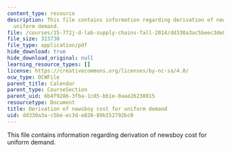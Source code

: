 ```yaml
---
content_type: resource
description: This file contains information regarding derivation of newsboy cost for
  uniform demand.
file: /courses/15-772j-d-lab-supply-chains-fall-2014/dd330a3ac5beec3de82089b152792bc0_MIT15_772JF14_Uniform.pdf
file_size: 323730
file_type: application/pdf
hide_download: true
hide_download_original: null
learning_resource_types: []
license: https://creativecommons.org/licenses/by-nc-sa/4.0/
ocw_type: OCWFile
parent_title: Calendar
parent_type: CourseSection
parent_uid: 6b4f9286-3fba-1c85-bb1e-0aae26230815
resourcetype: Document
title: Derivation of newsboy cost for uniform demand
uid: dd330a3a-c5be-ec3d-e820-89b152792bc0
---
```

This file contains information regarding derivation of newsboy cost for uniform demand.